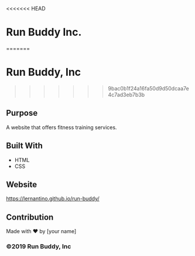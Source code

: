 <<<<<<< HEAD
# Run Buddy Inc.
=======
# Run Buddy, Inc
>>>>>>> 9bac0b1f24a16fa50d9d50dcaa7e4c7ad3eb7b3b

## Purpose
A website that offers fitness training services. 

## Built With
* HTML
* CSS

## Website
https://lernantino.github.io/run-buddy/

## Contribution
Made with ❤️ by [your name]

### ©️2019 Run Buddy, Inc 
